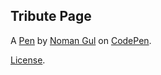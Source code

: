Tribute Page
------------


A [Pen](https://codepen.io/NomanGul/pen/OJLWXQR) by [Noman Gul](https://codepen.io/NomanGul) on [CodePen](https://codepen.io).

[License](https://codepen.io/NomanGul/pen/OJLWXQR/license).